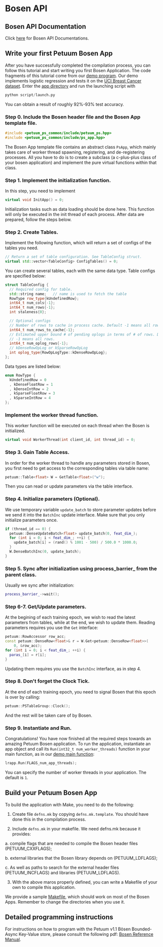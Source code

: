 # Bosen API

## Bosen API Documentation

Click [here](http://docs.petuum.com/projects/petuum-bosen/en/latest/) for Bosen API Documentations.

## Write your first Petuum Bosen App
After you have successfully completed the compilation process, you can follow this tutorial and start writing you first Bosen Application. The code fragments of this tutorial come from our [demo program](https://github.com/petuum/bosen/tree/master/app/app_demo). Our demo implements logistic regression and tests it on the [UCI Breast Cancer dataset](https://archive.ics.uci.edu/ml/datasets/Breast+Cancer+Wisconsin+%28Diagnostic%29). Enter the [app directory](https://github.com/petuum/bosen/tree/master/app/app_demo) and run the launching script with

```python
python script/launch.py
```

You can obtain a result of roughly 92%-93% test accuracy.

### Step 0. Include the Bosen header file and the Bosen App template file.

```cpp
#include <petuum_ps_common/include/petuum_ps.hpp>
#include <petuum_ps_common/include/ps_app.hpp>
```

The Bosen App template file contains an abstract class ```PsApp```, which mainly takes care of worker thread spawning, registering, and de-registering processes. All you have to do is to create a subclass (a c-plus-plus class of your bosen application) and implement the pure virtual functions within that class.

### Step 1. Implement the initialization function.

In this step, you need to implement 

```cpp
virtual void InitApp() = 0;
```

Initialization tasks such as data loading should be done here. This function will only be executed in the init thread of each process. After data are prepared, follow the steps below.

### Step 2. Create Tables.

Implement the following function, which will return a set of configs of the tables you need.

```cpp
// Return a set of table configuration. See TableConfig struct.
virtual std::vector<TableConfig> ConfigTables() = 0;
```

You can create several tables, each with the same data type. Table configs are specified below:

```cpp
struct TableConfig {
  // Required config for table.
  std::string name;   // name is used to fetch the table
  RowType row_type{kUndefinedRow};
  int64_t num_cols{-1};
  int64_t num_rows{-1};
  int staleness{0};

  // Optional configs
  // Number of rows to cache in process cache. Default -1 means all rows.
  int64_t num_rows_to_cache{-1};
  // Estimated upper bound # of pending oplogs in terms of # of rows. Default
  // -1 means all rows.
  int64_t num_oplog_rows{-1};
  // kDenseRowOpLog or kSparseRowOpLog
  int oplog_type{RowOpLogType::kDenseRowOpLog};
};
```

Data types are listed below:

```cpp
enum RowType {
  kUndefinedRow = 0
  , kDenseFloatRow = 1
  , kDenseIntRow = 2
  , kSparseFloatRow = 3
  , kSparseIntRow = 4
};
```

### Implement the worker thread function.

This worker function will be executed on each thread when the Bosen is initialized.

```cpp
virtual void WorkerThread(int client_id, int thread_id) = 0;
```

### Step 3. Gain Table Access.

In order for the worker thread to handle any parameters stored in Bosen, you first need to get access to the corresponding tables via table name:

```cpp
petuum::Table<float> W = GetTable<float>("w");
```

Then you can read or update parameters via the table interface.

### Step 4. Initialize parameters (Optional).

We use temporary variable ```update_batch``` to store parameter updates before we send it into the ```BatchInc``` update interface. Make sure that you only initialize parameters once.

```cpp
if (thread_id == 0) {
  petuum::DenseUpdateBatch<float> update_batch(0, feat_dim_);
  for (int i = 0; i < feat_dim_; ++i) {
    update_batch[i] = (rand() % 1001 - 500) / 500.0 * 1000.0;
  }
  W.DenseBatchInc(0, update_batch);
}
```

### Step 5. Sync after initialization using process_barrier_ from the parent class.

Usually we sync after initialization:

```cpp
process_barrier_->wait();
```

### Step 6-7. Get/Update parameters.

At the begining of each training epoch, we wish to read the latest parameters from tables, while at the end, we wish to update them. Reading parameters requires you use the ```Get``` interface:

```cpp
petuum::RowAccessor row_acc;
const petuum::DenseRow<float>& r = W.Get<petuum::DenseRow<float>>(
    0, &row_acc);
for (int i = 0; i < feat_dim_; ++i) {
  paras_[i] = r[i];
}
```

Updating them requires you use the ```BatchInc``` interface, as in step 4.

### Step 8. Don't forget the Clock Tick.

At the end of each training epoch, you need to signal Bosen that this epoch is over by calling:

```cpp
petuum::PSTableGroup::Clock();
```

And the rest will be taken care of by Bosen.

### Step 9. Instantiate and Run.

Congratulations! You have now finished all the required steps towards an amazing Petuum Bosen application. To run the application, instantiate an app object and call its ```Run(int32_t num_worker_threads)``` function in your main function, as in our [demo main function](https://github.com/petuum/bosen/blob/master/app/app_demo/src/lr_main.cpp):

```cpp
lrapp.Run(FLAGS_num_app_threads);
```

You can specify the number of worker threads in your application. The default is ```1```.

## Build your Petuum Bosen App

To build the application with Make, you need to do the following:

1. Create file ```defns.mk``` by copying ```defns.mk.template```. You should have done this in the compilation process.

2. Include ```defns.mk``` in your makefile. We need defns.mk because it provides:

  a. compile flags that are needed to compile the Bosen header files (PETUUM_CXXFLAGS);
  
  b. external libraries that the Bosen library depends on (PETUUM_LDFLAGS);
  
  c. As well as paths to search for the external header files (PETUUM_INCFLAGS) and libraries (PETUUM_LDFLAGS). 

3. With the above maros properly defined, you can write a Makefile of your own to compile this application.

We provide a sample [Makefile](https://github.com/petuum/bosen/blob/master/app/app_demo/Makefile), which should work on most of the Bosen Apps. Remember to change the directories when you use it.

## Detailed programming instructions

For instructions on how to program with the Petuum v1.1 Bösen Bounded-Async Key-Value store, please consult the following pdf: [Bosen Reference Manual](_downloads/bosen_refman.pdf).

